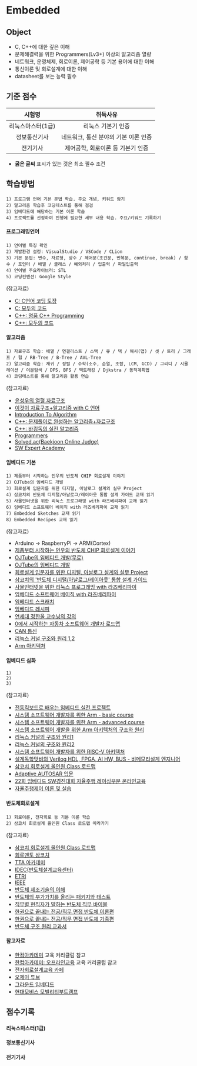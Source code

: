 # Embedded

## Object
- C, C++에 대한 깊은 이해
- 문제해결력을 위한 Programmers(Lv3+) 이상의 알고리즘 열량
- 네트워크, 운영체제, 회로이론, 제어공학 등 기본 용어에 대한 이해
- 통신이론 및 회로설계에 대한 이해
- datasheet를 보는 능력 필수

## 기준 점수
| 시험명 | 취득사유 |
| :---: | :---: |
| 리눅스마스터(1급) | 리눅스 기본기 인증 |
| 정보통신기사 | 네트워크, 통신 분야의 기본 이론 인증 |
| 전기기사 | 제어공학, 회로이론 등 기본기 인증 |
- **굵은 글씨** 표시가 있는 것은 최소 필수 조건

## 학습방법
```
1) 프로그램 언어 기본 문법 학습. 주요 개념, 키워드 암기
2) 알고리즘 학습후 코딩테스트를 통해 점검
3) 임베디드에 해당하는 기본 이론 학습
4) 프로젝트를 선정하여 진행에 필요한 세부 내용 학습. 주요/키워드 기록하기
```
#### 프로그래밍언어
```
1) 언어별 특징 확인
2) 개발환경 설정: VisualStudio / VSCode / CLion 
3) 기본 문법: 변수, 자료형, 상수 / 제어문(조건문, 반복문, continue, break) / 함수 / 포인터 / 배열 / 클래스 / 예외처리 / 입출력 / 파일입출력
4) 언어별 주요라이브러: STL
5) 코딩컨벤션: Google Style
```

(참고자료)
- [C: C언어 코딩 도장](https://product.kyobobook.co.kr/detail/S000200764041)
- [C: 모두의 코드](https://modoocode.com/231)
- [C++: 명품 C++ Programming](https://product.kyobobook.co.kr/detail/S000217111234)
- [C++: 모두의 코드](https://modoocode.com/135)

#### 알고리즘
```
1) 자료구조 학습: 배열 / 연결리스트 / 스택 / 큐 / 덱 / 해시(맵) / 셋 / 트리 / 그래프 / 힙 / RB-Tree / B-Tree / AVL-Tree
2) 알고리즘 학습: 재귀 / 정렬 / 수학(소수, 순열, 조합, LCM, GCD) / 그리디 / 시뮬레이션 / 이분탐색 / DFS, BFS / 백트래킹 / Djkstra / 동적계획법
4) 코딩테스트를 통해 알고리즘 활용 연습
```

(참고자료)
- [윤성우의 열혈 자료구조](https://product.kyobobook.co.kr/detail/S000001589149)
- [이것이 자료구조+알고리즘 with C 언어](https://product.kyobobook.co.kr/detail/S000061585515)
- [Introduction To Algorithm](https://product.kyobobook.co.kr/detail/S000213683944)
- [C++: 문제풀이로 완성하는 알고리즘+자료구조](https://product.kyobobook.co.kr/detail/S000214420933)
- [C++: 바킹독의 실전 알고리즘](https://blog.encrypted.gg/category/%EA%B0%95%EC%A2%8C/%EC%8B%A4%EC%A0%84%20%EC%95%8C%EA%B3%A0%EB%A6%AC%EC%A6%98?page=2)
- [Programmers](https://school.programmers.co.kr/learn/challenges?order=recent)
- [Solved.ac(Baekjoon Online Judge)](https://solved.ac/en/class)
- [SW Expert Academy](https://swexpertacademy.com/main/main.do)

#### 임베디드 기본
```
1) 제품부터 시작하는 인우의 반도체 CHIP 회로설계 이야기
2) OJTube의 임베디드 개발
3) 회로설계 입문자를 위한 디지털, 아날로그 설계외 실무 Project
4) 삼코치의 반도체 디지털/아날로그/레이아웃 통합 설계 가이드 교재 읽기
5) 사물인터넷을 위한 리눅스 프로그래밍 with 라즈베리파이 교재 읽기
6) 임베디드 소프트웨어 베이직 with 라즈베리파이 교재 읽기
7) Embedded Sketches 교재 읽기
8) Embedded Recipes 교재 읽기
```

(참고자료)
- Arduino -> RaspberryPi -> ARM(Cortex)
- [제품부터 시작하는 인우의 반도체 CHIP 회로설계 이야기](https://www.inflearn.com/course/%EC%A0%9C%ED%92%88%EB%B6%80%ED%84%B0-%EC%8B%9C%EC%9E%91%ED%95%98%EB%8A%94-%EB%B0%98%EB%8F%84%EC%B2%B4-%ED%9A%8C%EB%A1%9C%EC%84%A4%EA%B3%84)
- [OJTube의 임베디드 개발(무료)](https://www.youtube.com/playlist?list=PLz--ENLG_8TNjRg1OtyFBvUyV4PHaKwmu)
- [OJTube의 임베디드 개발](https://www.inflearn.com/course/%EC%9E%84%EB%B2%A0%EB%94%94%EB%93%9C-%EA%B0%9C%EB%B0%9C-%EC%9E%85%EB%AC%B8)
- [회로설계 입문자를 위한 디지털, 아날로그 설계와 실무 Project](https://www.inflearn.com/course/%ED%9A%8C%EB%A1%9C%EC%84%A4%EA%B3%84-%EC%9E%85%EB%AC%B8%EC%9E%90-%EB%94%94%EC%A7%80%ED%84%B8-%EC%95%84%EB%82%A0%EB%A1%9C%EA%B7%B8%EC%84%A4%EA%B3%84?inst=2f7e204f&utm_campaign=inflearn_%ED%8A%B8%EB%9E%98%ED%94%BD_promotion-link&utm_medium=referral&utm_source=instructor)
- [삼코치의 '반도체 디지털/아날로그/레이아웃' 통합 설계 가이드](https://wikidocs.net/book/17617)
- [사물인터넷을 위한 리눅스 프로그래밍 with 라즈베리파이](https://product.kyobobook.co.kr/detail/S000001916947)
- [임베디드 소프트웨어 베이직 with 라즈베리파이](https://product.kyobobook.co.kr/detail/S000208470319)
- [임베디드 스크래치]()
- [임베디드 레시피](https://recipes.tistory.com/)
- [연세대 정한울 교수닝의 강의](https://www.youtube.com/@docceptor195/videos)
- [0에서 시작하는 자동차 소프트웨어 개발자 로드맵](https://www.inflearn.com/roadmaps/3470)
- [CAN 통신](https://www.inflearn.com/users/462221/courses) 
- [리눅스 커널 구조와 원리 1,2](https://www.inflearn.com/users/1180851/courses)
- [Arm 아키텍처](https://www.inflearn.com/users/1180851/courses)

#### 임베디드 심화
```
1)
2)
3) 
```
(참고자료)
- [전동킥보드로 배우는 임베디드 실전 프로젝트](https://www.inflearn.com/course/%EC%A0%84%EB%8F%99%ED%82%A5%EB%B3%B4%EB%93%9C%EA%B0%9C%EB%B0%9C-%EC%9E%84%EB%B2%A0%EB%94%94%EB%93%9C-%EA%B0%9C%EB%B0%9C%EC%9E%90)
- [시스템 소프트웨어 개발자를 위한 Arm - basic course](https://www.inflearn.com/roadmaps/763)
- [시스템 소프트웨어 개발자를 위한 Arm - advanced course](https://www.inflearn.com/roadmaps/760)
- [시스템 소프트웨어 개발을 위한 Arm 아키텍처의 구조와 원리](https://product.kyobobook.co.kr/detail/S000202671443)
- [리눅스 커널의 구조와 원리1](https://product.kyobobook.co.kr/detail/S000001766421)
- [리눅스 커널의 구조와 원리2](https://product.kyobobook.co.kr/detail/S000001766422)
- [시스템 소프트웨어 개발자를 위한 RISC-V 아키텍처](https://www.inflearn.com/roadmaps/9218)
- [설계독학맛비의 Verilog HDL, FPGA, AI HW, BUS - 비메모리설계 엔지니어](https://www.inflearn.com/roadmaps/470)
- [삼코치 회로설계 올인원 Class 로드맵](https://www.inflearn.com/roadmaps/6876)
- [Adaptive AUTOSAR 입문](https://www.youtube.com/playlist?list=PLuDDfuTPjpBTsL_3JcpnezTNG9_XytZmU)
- [22회 임베디드 SW경진대회 자율주행 레이싱부분 온라인교육](https://www.youtube.com/playlist?list=PLuDDfuTPjpBQtrImRCyG5qD02uisdoWYV)
- [자율주행제어 이론 및 실습](https://www.kmooc.kr/view/course/detail/16481?tm=20250806223336)

#### 반도체회로설계
```
1) 회로이론, 전자회로 등 기본 이론 학습
2) 삼코치 회로설계 올인원 Class 로드맵 따라가기
```

(참고자료)
- [삼코치 회로설계 올인원 Class 로드맵](https://www.inflearn.com/roadmaps/6876)
- [회로멘토 삼코치](https://linktr.ee/circuit_mentor)
- [TTA 아카데미](https://edu.tta.or.kr/edu/index.do)
- [IDEC(반도체설계교육센터)](https://www.idec.or.kr/)
- [ETRI](https://www.etri.re.kr/intro.html)
- [IEEE](https://www.ieee.org/education-career)
- [반도체 제조기술의 이해](https://product.kyobobook.co.kr/detail/S000001845007)
- [반도체의 부가가치를 올리는 패키지와 테스트](https://product.kyobobook.co.kr/detail/S000001747065)
- [직무별 현직자가 말하는 반도체 직무 바이블](https://product.kyobobook.co.kr/detail/S000200637977)
- [한권으로 끝내는 전공/직무 면접 반도체 이론편](https://product.kyobobook.co.kr/detail/S000201655733)
- [한권으로 끝내는 전공/직무 면접 반도체 기출편](https://product.kyobobook.co.kr/detail/S000209719413)
- [반도체 구조 원리 교과서](https://product.kyobobook.co.kr/detail/S000211544603)

#### 참고자료
- [한컴아카데미](https://www.hancomacademy.com/aboutus/index.php) 교육 커리큘럼 참고
- [한컴아카데미: 오프라인교육](https://edu.hancomacademy.com/about/loadmap.php) 교육 커리큘럼 참고
- [전자회로설계교육 카페](https://cafe.naver.com/modulecircuit)
- [오제이 튜브](https://www.youtube.com/@OJTube)
- [그라운드 임베디드](https://www.youtube.com/@GROUND_EMBEDDED/videos)
- [현대모비스 모빌리티부트캠프](https://likelion.net/event/mobius-bootcamp?utm_source=google&utm_medium=search&utm_campaign=b2bhdmb01_google_search_pcmo_2507_new&utm_content=sitelink_2&utm_term=new_1834_pcmo&gad_source=1&gad_campaignid=22844925721&gbraid=0AAAAACxDLuGfNZVFJikgtlRESTcllc-XR&gclid=CjwKCAjw49vEBhAVEiwADnMbbFfZsAeZisp1EzelVhPMp4nCUKlIb3mc49X8k8u2MhjblEZTDvzJdhoCZQ0QAvD_BwE)

## 점수기록
#### 리눅스마스터(1급)

#### 정보통신기사

#### 전기기사
